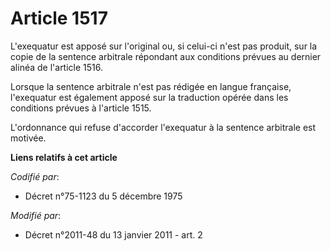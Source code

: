 # Article 1517

L'exequatur est apposé sur l'original ou, si celui-ci n'est pas produit, sur la copie de la sentence arbitrale répondant aux
conditions prévues au dernier alinéa de l'article 1516. 

Lorsque la sentence arbitrale n'est pas rédigée en langue française, l'exequatur est également apposé sur la traduction
opérée dans les conditions prévues à l'article 1515. 

L'ordonnance qui refuse d'accorder l'exequatur à la sentence arbitrale est motivée.

**Liens relatifs à cet article**

_Codifié par_:

  - Décret n°75-1123 du 5 décembre 1975

_Modifié par_:

  - Décret n°2011-48 du 13 janvier 2011 - art. 2
